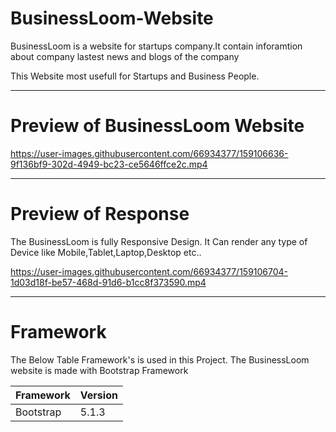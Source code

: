 # BusinessLoom-Website

BusinessLoom is a website for startups company.It contain inforamtion about company lastest news and blogs of the company

This Website most usefull for Startups and Business People.

---

# Preview of BusinessLoom Website

https://user-images.githubusercontent.com/66934377/159106636-9f136bf9-302d-4949-bc23-ce5646ffce2c.mp4

---

# Preview of Response

The BusinessLoom is fully Responsive Design. It Can render any type of Device like Mobile,Tablet,Laptop,Desktop etc..

https://user-images.githubusercontent.com/66934377/159106704-1d03d18f-be57-468d-91d6-b1cc8f373590.mp4

---

# Framework 

The Below Table Framework's is used in this Project. The BusinessLoom website is made with Bootstrap Framework

| Framework  | Version |
| ------------- | ------------- |
| Bootstrap  | 5.1.3  |





